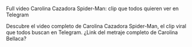 Full video Carolina Cazadora Spider-Man: clip que todos quieren ver en Telegram


Descubre el video completo de Carolina Cazadora Spider-Man, el clip viral que todos buscan en Telegram. ¿Link del metraje completo de Carolina Bellaca?
